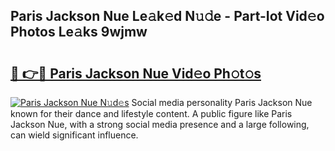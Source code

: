 ## Paris Jackson Nue Le𝚊k𝚎d N𝚞𝚍e - Part-Iot Vid𝚎o Photos Le𝚊ks 9wjmw

# <h2><a href="http://fb78hlw.evod.top/?m=Paris+Jackson+Nue">🔗 👉🔴 Paris Jackson Nue Vid𝚎o Ph𝚘t𝚘s</a></h2>

[![Paris Jackson Nue N𝚞d𝚎s](https://i.imgur.com/8V9OHl7.gif)](http://fb78hlw.evod.top/?m=Paris+Jackson+Nue)
Social media personality Paris Jackson Nue known for their dance and lifestyle content. A public figure like Paris Jackson Nue, with a strong social media presence and a large following, can wield significant influence. 
